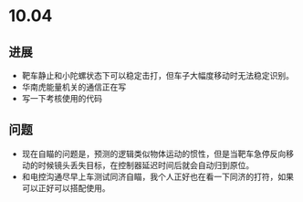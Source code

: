 # 10.04

## 进展

- 靶车静止和小陀螺状态下可以稳定击打，但车子大幅度移动时无法稳定识别。
- 华南虎能量机关的通信正在写
- 写一下考核使用的代码

## 问题
- 现在自瞄的问题是，预测的逻辑类似物体运动的惯性，但是当靶车急停反向移动的时候镜头丢失目标，在控制器延迟时间后就会自动归到原位。
- 和电控沟通尽早上车测试同济自瞄，我个人正好也在看一下同济的打符，如果可以正好可以搭配使用。



